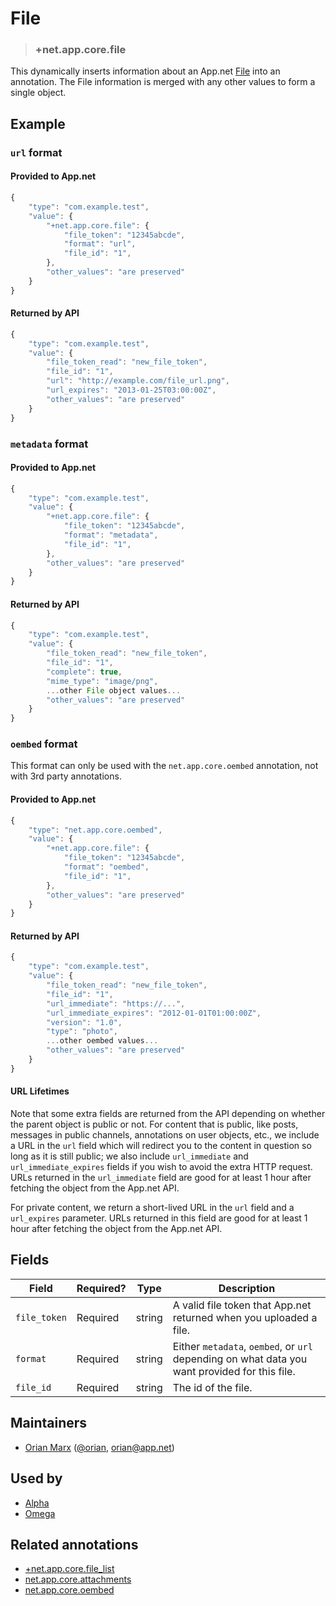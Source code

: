 # File

<!-- specify the "key" for the replacement value -->
> ### +net.app.core.file

<!-- provide a description of the replacement value -->
This dynamically inserts information about an App.net [File](http://developers.app.net/docs/resources/file/) into an annotation. The File information is merged with any other values to form a single object.

<!-- provide at least one example of what your annotation might look like in the wild -->
## Example

### `url` format

#### Provided to App.net
~~~ js
{
    "type": "com.example.test",
    "value": {
        "+net.app.core.file": {
            "file_token": "12345abcde",
            "format": "url",
            "file_id": "1",
        },
        "other_values": "are preserved"
    }
}
~~~

#### Returned by API
~~~ js
{
    "type": "com.example.test",
    "value": {
        "file_token_read": "new_file_token",
        "file_id": "1",
        "url": "http://example.com/file_url.png",
        "url_expires": "2013-01-25T03:00:00Z",
        "other_values": "are preserved"
    }
}
~~~


### `metadata` format

#### Provided to App.net

~~~ js
{
    "type": "com.example.test",
    "value": {
        "+net.app.core.file": {
            "file_token": "12345abcde",
            "format": "metadata",
            "file_id": "1",
        },
        "other_values": "are preserved"
    }
}
~~~

#### Returned by API

~~~ js
{
    "type": "com.example.test",
    "value": {
        "file_token_read": "new_file_token",
        "file_id": "1",
        "complete": true,
        "mime_type": "image/png",
        ...other File object values...
        "other_values": "are preserved"
    }
}
~~~


### `oembed` format

This format can only be used with the `net.app.core.oembed` annotation, not with 3rd party annotations.

#### Provided to App.net

~~~ js
{
    "type": "net.app.core.oembed",
    "value": {
        "+net.app.core.file": {
            "file_token": "12345abcde",
            "format": "oembed",
            "file_id": "1",
        },
        "other_values": "are preserved"
    }
}
~~~

#### Returned by API

~~~ js
{
    "type": "com.example.test",
    "value": {
        "file_token_read": "new_file_token",
        "file_id": "1",
        "url_immediate": "https://...",
        "url_immediate_expires": "2012-01-01T01:00:00Z",
        "version": "1.0",
        "type": "photo",
        ...other oembed values...
        "other_values": "are preserved"
    }
}
~~~

#### URL Lifetimes

Note that some extra fields are returned from the API depending on whether the parent object is public or not. For content that is public, like posts, messages in public channels, annotations on user objects, etc., we include a URL in the `url` field which will redirect you to the content in question so long as it is still public; we also include `url_immediate` and `url_immediate_expires` fields if you wish to avoid the extra HTTP request. URLs returned in the `url_immediate` field are good for at least 1 hour after fetching the object from the App.net API.

For private content, we return a short-lived URL in the `url` field and a `url_expires` parameter. URLs returned in this field are good for at least 1 hour after fetching the object from the App.net API.

<!-- provide a complete description of the fields in the "value" object for your annotation -->
## Fields

| Field | Required? | Type | Description |
| ----- | --------- | ---- | ----------- |
| `file_token` | Required | string | A valid file token that App.net returned when you uploaded a file.|
| `format` | Required | string | Either `metadata`, `oembed`, or `url` depending on what data you want provided for this file. |
| `file_id` | Required | string | The id of the file. |

<!-- provide a way to contact you -->
## Maintainers
* [Orian Marx](http://orianmarx.com) ([@orian](https://alpha.app.net/orian), [orian@app.net](mailto:orian@app.net))

<!-- provide references to compatible apps / service -->
## Used by
* [Alpha](https://alpha.app.net/)
* [Omega](https://omega.app.net/)

<!-- provide references to related annotations -->
## Related annotations
* [+net.app.core.file_list](+net.app.core.file_list.md)
* [net.app.core.attachments](../annotations/net.app.core.attachments.md)
* [net.app.core.oembed](../annotations/net.app.core.oembed.md)
